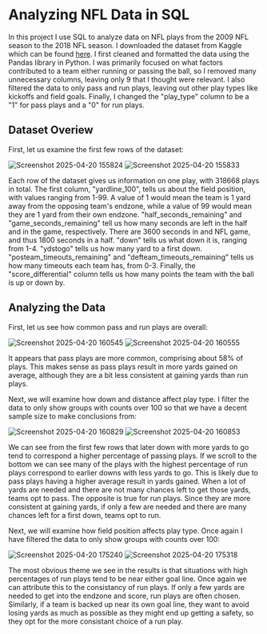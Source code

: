 # Analyzing NFL Data in SQL
 In this project I use SQL to analyze data on NFL plays from the 2009 NFL season to the 2018 NFL season. I downloaded the dataset from Kaggle which can be found [here](https://www.kaggle.com/datasets/kendallgillies/nflstatistics). I first cleaned and formatted the data using the Pandas library in Python. I was primarily focused on what factors contributed to a team either running or passing the ball, so I removed many unnecessary columns, leaving only 9 that I thought were relevant. I also filtered the data to only pass and run plays, leaving out other play types like kickoffs and field goals. Finally, I changed the "play_type" column to be a "1" for pass plays and a "0" for run plays.

 ## Dataset Overiew

First, let us examine the first few rows of the dataset:

![Screenshot 2025-04-20 155824](https://github.com/user-attachments/assets/28a85791-3297-4498-b34e-d85c0ae127bd)
![Screenshot 2025-04-20 155833](https://github.com/user-attachments/assets/d4c2a98e-0443-4f23-8131-801c1811d4cc)

Each row of the dataset gives us information on one play, with 318668 plays in total. The first column, "yardline_100", tells us about the field position, with values ranging from 1-99. A value of 1 would mean the team is 1 yard away from the opposing team's endzone, while a value of 99 would mean they are 1 yard from their own endzone. "half_seconds_remaining" and "game_seconds_remaining" tell us how many seconds are left in the half and in the game, respectively. There are 3600 seconds in and NFL game, and thus 1800 seconds in a half. "down" tells us what down it is, ranging from 1-4. "ydstogo" tells us how many yard to a first down. "posteam_timeouts_remaining" and "defteam_timeouts_remaining" tells us how many timeouts each team has, from 0-3. Finally, the "score_differential" column tells us how many points the team with the ball is up or down by.

## Analyzing the Data

First, let us see how common pass and run plays are overall:

![Screenshot 2025-04-20 160545](https://github.com/user-attachments/assets/1f22dba7-428f-46ec-81b8-24597d1bbe54)
![Screenshot 2025-04-20 160555](https://github.com/user-attachments/assets/6de8c3cf-e4d0-4874-82bb-708f8812ce7c)

It appears that pass plays are more common, comprising about 58% of plays. This makes sense as pass plays result in more yards gained on average, although they are a bit less consistent at gaining yards than run plays.

Next, we will examine how down and distance affect play type. I filter the data to only show groups with counts over 100 so that we have a decent sample size to make conclusions from:

![Screenshot 2025-04-20 160829](https://github.com/user-attachments/assets/f959e745-ce18-4ba2-8b61-084a155932e5)
![Screenshot 2025-04-20 160853](https://github.com/user-attachments/assets/adcfe549-2a99-49a8-bf29-b1a7c4220c98)

We can see from the first few rows that later down with more yards to go tend to correspond a higher percentage of passing plays. If we scroll to the bottom we can see many of the plays with the highest percentage of run plays correspond to earlier downs with less yards to go. This is likely due to pass plays having a higher average result in yards gained. When a lot of yards are needed and there are not many chances left to get those yards, teams opt to pass. The opposite is true for run plays. Since they are more consistent at gaining yards, if only a few are needed and there are many chances left for a first down, teams opt to run. 

Next, we will examine how field position affects play type. Once again I have filtered the data to only show groups with counts over 100:

![Screenshot 2025-04-20 175240](https://github.com/user-attachments/assets/c9c362f3-c6de-482b-abac-50c46817067b)
![Screenshot 2025-04-20 175318](https://github.com/user-attachments/assets/f8bf4f30-4b9a-4bd5-848e-a51cf613216a)

The most obvious theme we see in the results is that situations with high percentages of run plays tend to be near either goal line. Once again we can attribute this to the consistancy of run plays. If only a few yards are needed to get into the endzone and score, run plays are often chosen. Similarly, if a team is backed up near its own goal line, they want to avoid losing yards as much as possible as they might end up getting a safety, so they opt for the more consistant choice of a run play.
